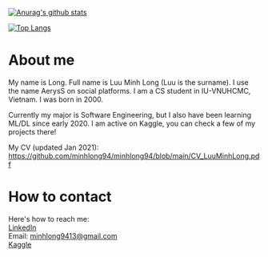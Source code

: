 [![Anurag's github stats](https://github-readme-stats.vercel.app/api?username=minhlong94&count_private=true)](https://github.com/anuraghazra/github-readme-stats)

[![Top Langs](https://github-readme-stats.vercel.app/api/top-langs/?username=minhlong94&layout=compact&exclude_repo=machine-learning,fastpageblog)](https://github.com/anuraghazra/github-readme-stats)
# About me
My name is Long. Full name is Luu Minh Long (Luu is the surname). I use the name AerysS on social platforms. I am a CS student in IU-VNUHCMC, Vietnam. I was born in 2000.

Currently my major is Software Engineering, but I also have been learning ML/DL since early 2020. I am active on Kaggle, you can check a few of my projects there!

My CV (updated Jan 2021): https://github.com/minhlong94/minhlong94/blob/main/CV_LuuMinhLong.pdf

# How to contact
Here's how to reach me:  
[LinkedIn](https://www.linkedin.com/in/minh-long-luu/)  
Email: <minhlong9413@gmail.com>  
[Kaggle](https://www.kaggle.com/aeryss)  

